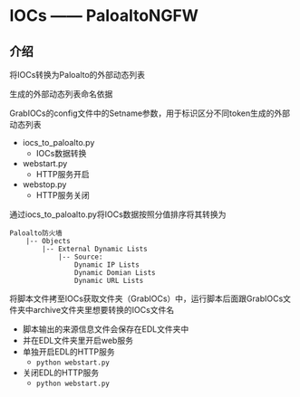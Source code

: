 # IOCs —— PaloaltoNGFW

## 介绍
将IOCs转换为Paloalto的外部动态列表

生成的外部动态列表命名依据

GrabIOCs的config文件中的Setname参数，用于标识区分不同token生成的外部动态列表


* iocs_to_paloalto.py
    * IOCs数据转换
* webstart.py
    * HTTP服务开启
* webstop.py
    * HTTP服务关闭




通过iocs_to_paloalto.py将IOCs数据按照分值排序将其转换为
```
Paloalto防火墙
    |-- Objects
        |-- External Dynamic Lists
            |-- Source:
                Dynamic IP Lists
                Dynamic Domian Lists
                Dynamic URL Lists   
```

将脚本文件拷至IOCs获取文件夹（GrabIOCs）中，运行脚本后面跟GrabIOCs文件夹中archive文件夹里想要转换的IOCs文件名


* 脚本输出的来源信息文件会保存在EDL文件夹中
* 并在EDL文件夹里开启web服务
* 单独开启EDL的HTTP服务
    * `python webstart.py`
* 关闭EDL的HTTP服务
    * `python webstart.py`



